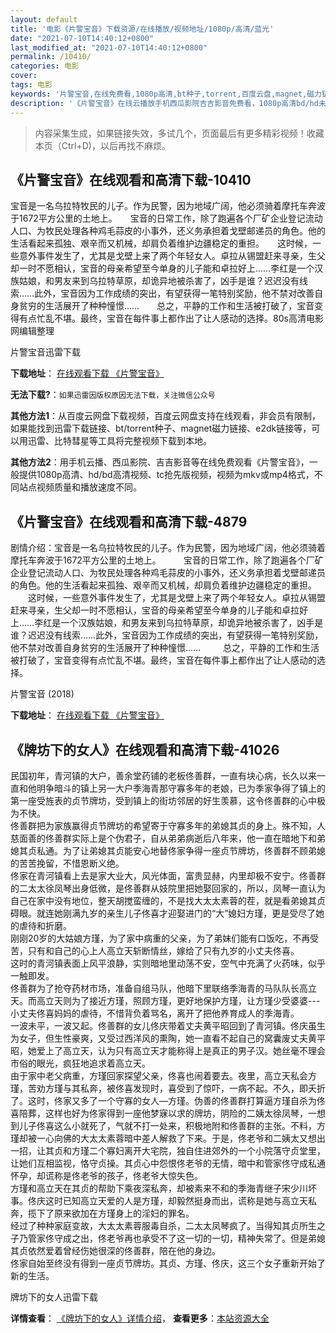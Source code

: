 ```yaml
---
layout: default
title: '电影《片警宝音》下载资源/在线播放/视频地址/1080p/高清/蓝光'
date: "2021-07-10T14:40:12+0800"
last_modified_at: "2021-07-10T14:40:12+0800"
permalink: /10410/
categories: 电影
cover:
tags: 电影
keywords: '片警宝音,在线免费看,1080p高清,bt种子,torrent,百度云盘,magnet,磁力链,迅雷下载资源'
description: '《片警宝音》在线云播放手机西瓜影院吉吉影音免费看，1080p高清bd/hd未删减完整版和tc抢先枪版，mkv/mp4格式，附带bt/torrent种子、magnet/磁力链、百度云盘、网盘资源迅雷下载链接'
---
```


>内容采集生成，如果链接失效，多试几个，页面最后有更多精彩视频！收藏本页（Ctrl+D)，以后再找不麻烦。


## 《片警宝音》在线观看和高清下载-10410

宝音是一名乌拉特牧民的儿子。作为民警，因为地域广阔，他必须骑着摩托车奔波于1672平方公里的土地上。　　宝音的日常工作，除了跑遍各个厂矿企业登记流动人口、为牧民处理各种鸡毛蒜皮的小事外，还义务承担着戈壁邮递员的角色。他的生活看起来孤独、艰辛而又机械，却肩负着维护边疆稳定的重担。　　这时候，一些意外事件发生了，尤其是戈壁上来了两个年轻女人。卓拉从锡盟赶来寻亲，生父却一时不愿相认，宝音的母亲希望至今单身的儿子能和卓拉好上……李红是一个汉族姑娘，和男友来到乌拉特草原，却诡异地被杀害了，凶手是谁？迟迟没有线索……此外，宝音因为工作成绩的突出，有望获得一笔特别奖励，他不禁对改善自身贫穷的生活展开了种种憧憬……　　总之，平静的工作和生活被打破了，宝音变得有点忙乱不堪。最终，宝音在每件事上都作出了让人感动的选择。80s高清电影网编辑整理


片警宝音迅雷下载

**下载地址**： [在线观看下载 《片警宝音》](https://www.993dy.com//vod-detail-id-36168.html) 


**无法下载?**：`如果迅雷因版权原因无法下载，关注微信公众号 `

**其他方法1**：从百度云网盘下载视频，百度云网盘支持在线观看，非会员有限制，如果能找到迅雷下载链接、bt/torrent种子、magnet磁力链接、e2dk链接等，可以用迅雷、比特彗星等工具将完整视频下载到本地。

**其他方法2**：用手机云播、西瓜影院、吉吉影音等在线免费观看《片警宝音》，一般提供1080p高清、hd/bd高清视频、tc抢先版视频，视频为mkv或mp4格式，不同站点视频质量和播放速度不同。


## 《片警宝音》在线观看和高清下载-4879

剧情介绍：宝音是一名乌拉特牧民的儿子。作为民警，因为地域广阔，他必须骑着摩托车奔波于1672平方公里的土地上。  　　宝音的日常工作，除了跑遍各个厂矿企业登记流动人口、为牧民处理各种鸡毛蒜皮的小事外，还义务承担着戈壁邮递员的角色。他的生活看起来孤独、艰辛而又机械，却肩负着维护边疆稳定的重担。  　　这时候，一些意外事件发生了，尤其是戈壁上来了两个年轻女人。卓拉从锡盟赶来寻亲，生父却一时不愿相认，宝音的母亲希望至今单身的儿子能和卓拉好上……李红是一个汉族姑娘，和男友来到乌拉特草原，却诡异地被杀害了，凶手是谁？迟迟没有线索……此外，宝音因为工作成绩的突出，有望获得一笔特别奖励，他不禁对改善自身贫穷的生活展开了种种憧憬……  　　总之，平静的工作和生活被打破了，宝音变得有点忙乱不堪。最终，宝音在每件事上都作出了让人感动的选择。


片警宝音 (2018)

**下载地址**： [在线观看下载 《片警宝音》](https://www.btbtdy.me/btdy/dy17046.html) 


## 《牌坊下的女人》在线观看和高清下载-41026

民国初年，青河镇的大户，善余堂药铺的老板佟善群，一直有块心病，长久以来一直和他明争暗斗的镇上另一大户季海青那守寡多年的老娘，已为季家争得了镇上的第一座受旌表的贞节牌坊，受到镇上的街坊邻居的好生羡慕，这令佟善群的心中极为不快。<br />佟善群把为家族赢得贞节牌坊的希望寄于守寡多年的弟媳其贞的身上。殊不知，人慈面善的佟善群实际上是个伪君子，自从弟弟病逝后八年来，他一直在暗地下和弟媳其贞私通。为了让弟媳其贞能安心地替佟家争得一座贞节牌坊，佟善群不顾弟媳的苦苦挽留，不惜恩断义绝。<br />佟家在青河镇看上去是家大业大，风光体面，富贵显赫，内里却极不安宁。佟善群的二太太徐凤琴出身低微，是佟善群从妓院里把她娶回家的，所以，凤琴一直认为自己在家中没有地位，整天胡搅蛮缠的，不是找大太太素蓉的茬，就是看弟媳其贞碍眼。就连她刚满九岁的亲生儿子佟喜才迎娶进门的&ldquo;大&rdquo;媳妇方瑾，更是受尽了她的虐待和折磨。<br />刚刚20岁的大姑娘方瑾，为了家中病重的父亲，为了弟妹们能有口饭吃，不再受苦，只有和自己的心上人高立天斩断情丝，嫁给了只有九岁的小丈夫佟喜。<br />这时的青河镇表面上风平浪静，实则暗地里动荡不安，空气中充满了火药味，似乎一触即发。<br />佟善群为了抢夺药材市场，准备自组马队，他暗下里联络季海青的马队队长高立天。而高立天则为了接近方瑾，照顾方瑾，更好地保护方瑾，让方瑾少受婆婆---小丈夫佟喜妈妈的虐待，不惜背负着骂名，离开了把他养育成人的季海青。<br />一波未平，一波又起。佟善群的女儿佟庆带着丈夫黄平昭回到了青河镇。佟庆虽生为女子，但生性豪爽，又受过西洋风的熏陶，她一直看不起自己的窝囊废丈夫黄平昭，她爱上了高立天，认为只有高立天才能称得上是真正的男子汉。她丝毫不理会市俗的眼光，疯狂地追求着高立天。<br />由于家中老父病重，方瑾回家探望父亲，佟喜也闹着要去。夜里，高立天私会方瑾，苦劝方瑾与其私奔，被佟喜发现时，喜受到了惊吓，一病不起。不久，即夭折了。这时，佟家又多了一个守寡的女人—方瑾。伪善的佟善群打算逼方瑾自杀为佟喜陪葬，这样也好为佟家得到一座他梦寐以求的牌坊，阴险的二姨太徐凤琴，一想到儿子佟喜这么小就死了，气就不打一处来，积极地附和佟善群的主张。不料，方瑾却被一心向佛的大太太素蓉暗中差人解救了下来。于是，佟老爷和二姨太又想出一招，让其贞和方瑾二个寡妇离开大宅院，独自住进郊外的一个小院落守贞堂里，让她们互相监视，恪守贞操。其贞心中怨恨佟老爷的无情，暗中和管家佟守成私通怀孕，却谎称是佟老爷的孩子，佟老爷大惊失色。<br />方瑾和高立天在其贞的帮助下乘夜深私奔，却被素来不和的季海青继子宋少川坏事。佟庆这时已知高立天爱的人是方瑾，却毅然挺身而出，谎称是她与高立天私奔，揽下了原来欲加在方瑾身上的淫妇的罪名。<br />经过了种种家庭变故，大太太素蓉服毒自杀，二太太凤琴疯了。当得知其贞所生之子乃管家佟守成之出，佟老爷再也承受不了这一切的一切，精神失常了。但是弟媳其贞依然爱着曾经伤她很深的佟善群，陪在他的身边。<br />佟家自始至终没有得到一座贞节牌坊。其贞、方瑾、佟庆，这三个女子重新开始了新的生活。


牌坊下的女人迅雷下载

**详情查看**： [《牌坊下的女人》详情介绍](/movie/41026/)， **查看更多**：[本站资源大全](/movie/t/all/)

